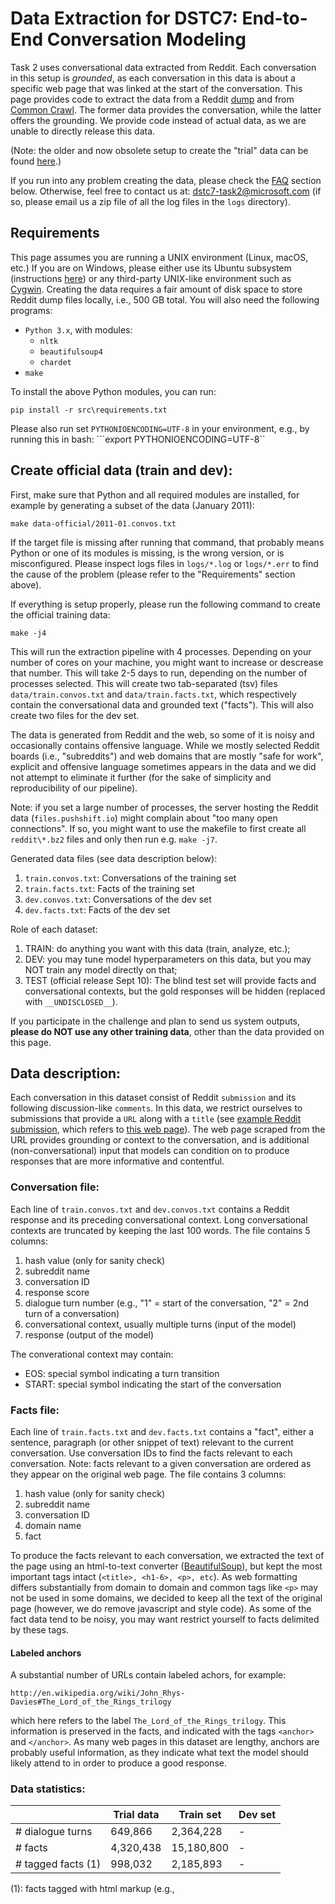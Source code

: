 # Data Extraction for DSTC7: End-to-End Conversation Modeling 

Task 2 uses conversational data extracted from Reddit. Each conversation in this setup is _grounded_, as each conversation in this data is about a specific web page that was linked at the start of the conversation. This page provides code to extract the data from a Reddit [dump](http://files.pushshift.io/reddit/comments/) and from [Common Crawl](http://commoncrawl.org/). The former data provides the conversation, while the latter offers the grounding. We provide code instead of actual data, as we are unable to directly release this data.

(Note: the older and now obsolete setup to create the "trial" data can be found [here](https://github.com/DSTC-MSR/DSTC7-End-to-End-Conversation-Modeling/tree/master/data_extraction/trial).)

If you run into any problem creating the data, please check the [FAQ](https://github.com/DSTC-MSR-NLP/DSTC7-End-to-End-Conversation-Modeling/tree/master/data_extraction#FAQ) section below. Otherwise, feel free to contact us at: <dstc7-task2@microsoft.com> (if so, please email us a zip file of all the log files in the `logs` directory).

## Requirements

This page assumes you are running a UNIX environment (Linux, macOS, etc.) If you are on Windows, please either use its Ubuntu subsystem (instructions [here](https://docs.microsoft.com/en-us/windows/wsl/install-win10)) or any third-party UNIX-like environment such as [Cygwin](https://www.cygwin.com/). Creating the data requires a fair amount of disk space to store Reddit dump files locally, i.e., 500 GB total. You will also need the following programs:

* `Python 3.x`, with modules:
   * `nltk`
   * `beautifulsoup4`
   * `chardet`
* `make`

To install the above Python modules, you can run:

```pip install -r src\requirements.txt```

Please also run set `PYTHONIOENCODING=UTF-8` in your environment, e.g., by running this in bash:
```export PYTHONIOENCODING=UTF-8``

## Create official data (train and dev):

First, make sure that Python and all required modules are installed, for example by generating a subset of the data (January 2011):

```make data-official/2011-01.convos.txt```

If the target file is missing after running that command, that probably means Python or one of its modules is missing, is the wrong version, or is misconfigured. Please inspect logs files in `logs/*.log` or `logs/*.err` to find the cause of the problem (please refer to the "Requirements" section above). 

If everything is setup properly, please run the following command to create the official training data:

```make -j4```

This will run the extraction pipeline with 4 processes. Depending on your number of cores on your machine, you might want to increase or descrease that number. This will take 2-5 days to run, depending on the number of processes selected. This will create two tab-separated (tsv) files `data/train.convos.txt` and `data/train.facts.txt`, which respectively contain the conversational data and grounded text ("facts"). This will also create two files for the dev set.

The data is generated from Reddit and the web, so some of it is noisy and occasionally contains offensive language. While we mostly selected Reddit boards (i.e., "subreddits") and web domains that are mostly "safe for work", explicit and offensive language sometimes appears in the data and we did not attempt to eliminate it further (for the sake of simplicity and reproducibility of our pipeline).

Note: if you set a large number of processes, the server hosting the Reddit data (`files.pushshift.io`) might complain about "too many open connections". If so, you might want to use the makefile to first create all `reddit\*.bz2` files and only then run e.g. `make -j7`.

Generated data files (see data description below):
1. `train.convos.txt`: Conversations of the training set
2. `train.facts.txt`: Facts of the training set
3. `dev.convos.txt`: Conversations of the dev set
4. `dev.facts.txt`: Facts of the dev set

Role of each dataset:
1. TRAIN: do anything you want with this data (train, analyze, etc.);
2. DEV: you may tune model hyperparameters on this data, but you may NOT train any model directly on that;
3. TEST (official release Sept 10): The blind test set will provide facts and conversational contexts, but the gold responses will be hidden (replaced with `__UNDISCLOSED__`). 

If you participate in the challenge and plan to send us system outputs, **please do NOT use any other training data**, other than the data provided on this page.

## Data description:

Each conversation in this dataset consist of Reddit `submission` and its following discussion-like `comments`. In this data, we restrict ourselves to submissions that provide a `URL` along with a `title` (see [example Reddit submission](https://www.reddit.com/r/todayilearned/comments/f2ruz/til_a_woman_fell_30000_feet_from_an_airplane_and/), which refers to [this web page](https://en.wikipedia.org/wiki/Vesna_Vulovi%C4%87)). The web page scraped from the URL provides grounding or context to the conversation, and is additional (non-conversational) input that models can condition on to produce responses that are more informative and contentful. 

### Conversation file:

Each line of `train.convos.txt` and `dev.convos.txt` contains a Reddit response and its preceding conversational context. Long conversational contexts are truncated by keeping the last 100 words. The file contains 5 columns:

1. hash value (only for sanity check)
2. subreddit name
3. conversation ID
4. response score
5. dialogue turn number (e.g., "1" = start of the conversation, "2" = 2nd turn of a conversation)
6. conversational context, usually multiple turns (input of the model)
7. response (output of the model)

The converational context may contain:
* EOS: special symbol indicating a turn transition
* START: special symbol indicating the start of the conversation

### Facts file:

Each line of `train.facts.txt` and `dev.facts.txt` contains a "fact", either a sentence, paragraph (or other snippet of text) relevant to the current conversation. Use conversation IDs to find the facts relevant to each conversation. Note: facts relevant to a given conversation are ordered as they appear on the original web page. The file contains 3 columns:

1. hash value (only for sanity check)
2. subreddit name
3. conversation ID
4. domain name
5. fact

To produce the facts relevant to each conversation, we extracted the text of the page using an html-to-text converter ([BeautifulSoup](https://www.crummy.com/software/BeautifulSoup/)), but kept the most important tags intact (`<title>, <h1-6>, <p>, etc`). As web formatting differs substantially from domain to domain and common tags like `<p>` may not be used in some domains, we decided to keep all the text of the original page (however, we do remove javascript and style code). As some of the fact data tend to be noisy, you may want restrict yourself to facts delimited by these tags.


#### Labeled anchors

A substantial number of URLs contain labeled achors, for example:

```http://en.wikipedia.org/wiki/John_Rhys-Davies#The_Lord_of_the_Rings_trilogy```

which here refers to the label `The_Lord_of_the_Rings_trilogy`. This information is preserved in the facts, and indicated with the tags `<anchor>` and `</anchor>`. As many web pages in this dataset are lengthy, anchors are probably useful information, as they indicate what text the model should likely attend to in order to produce a good response.

### Data statistics:

|                   | Trial data    |   Train set | Dev set |
| ----              | ----          |   ----      | ----    |
|# dialogue turns   |   649,866     |   2,364,228 | -       |
|# facts            | 4,320,438     |  15,180,800 | -       |
|# tagged facts (1) |   998,032     |   2,185,893 | -       |

(1): facts tagged with html markup (e.g., <title>) and therefore potentially important.

### Sample data:

#### Sample conversation turn:

```<hash> \t todayilearned \t f2ruz \t 145 \t 2 \t START EOS til a woman fell 30,000 feet from an airplane and survived . \t the page states that a 2009 report found the plane only fell several hundred meters .```

Maps to:

1. hash value: ...
2. subreddit name: `TodayILearned`
3. conversation ID: `f2ruz`
4. response score: `145`
5. dialogue turn number: `2`
6. conversational context: `START EOS til a woman fell 30,000 feet from an airplane and survived .`
7. response: `the page states that a 2009 report found the plane only fell several hundred meters .`

#### Sample fact:

```<hash> \t todayilearned \t f2ruz \t en.wikipedia.org \t <p> four years later , peter hornung-andersen and pavel theiner , two prague-based journalists , claimed that flight 367 had been mistaken for an enemy aircraft and shot down by the czechoslovak air force at an altitude of 800 metres ( 2,600 ft ) . </p>```

Maps to:
1. hash value: ...
2. subreddit name: `TodayILearned`
3. conversation ID: `f2ruz`
4. domain name: `en.wikipedia.org`
5. fact: `<p> four years later , peter hornung-andersen and pavel theiner , two prague-based journalists , claimed that flight 367 had been mistaken for an enemy aircraft and shot down by the czechoslovak air force at an altitude of 800 metres ( 2,600 ft ) . </p>`

<a name="FAQ"></a>
## FAQ

**Q:** `make` crashed and returned some non-zero code(s), e.g.: `make: *** [reddit/RC_2013-05.bz2] Error 8`
<br>
**A:** It might be a temporary network connection problem. If you rerun the same `make` command, the scripts will resume data download and creation from where it left off. If restarting multiple times doesn't solve your problem, you can email us at <dstc7-task2@microsoft.com> (if so, please email us a zip file of all the log files in the `logs` directory).
<br>
**A:** Alternatively, it might be because you ran `make` with a large number of processes (> 4). The server hosting the Reddit data doesn't allow more than 4 simultaneous connections from the same IP address.

**Q:** Creating the data with these scripts is inconvenient. Instead, could you please send us the data directly?
<br>
**A:** The data (either Reddit or web) is not our own, so we are unable to redistribute it. The same situtation happended last year for [DSTC6 Task 2](https://github.com/dialogtekgeek/DSTC6-End-to-End-Conversation-Modeling), and the organizers then also provided scraping code that let participants construct the data themselves.

**Q:** I have trouble running the download script because of Internet control in my country. 
<br>
**A:** You might want to consider VPN solutions. Alternatively, you could try to team up with other people or team who live in a different country. Participants from different institutions can collaborate and submit system outputs together. 

